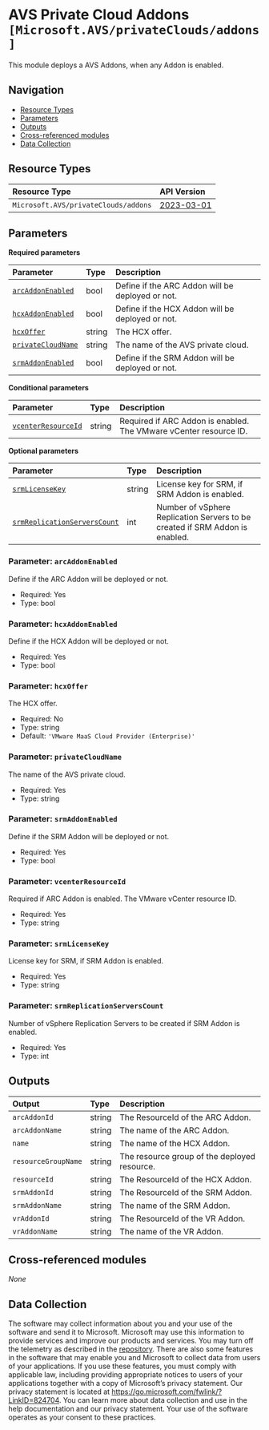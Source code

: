 # AVS Private Cloud Addons `[Microsoft.AVS/privateClouds/addons]`

This module deploys a AVS Addons, when any Addon is enabled.

## Navigation

- [Resource Types](#Resource-Types)
- [Parameters](#Parameters)
- [Outputs](#Outputs)
- [Cross-referenced modules](#Cross-referenced-modules)
- [Data Collection](#Data-Collection)

## Resource Types

| Resource Type | API Version |
| :-- | :-- |
| `Microsoft.AVS/privateClouds/addons` | [2023-03-01](https://learn.microsoft.com/en-us/azure/templates/Microsoft.AVS/privateClouds/addons) |

## Parameters

**Required parameters**

| Parameter | Type | Description |
| :-- | :-- | :-- |
| [`arcAddonEnabled`](#parameter-arcaddonenabled) | bool | Define if the ARC Addon will be deployed or not. |
| [`hcxAddonEnabled`](#parameter-hcxaddonenabled) | bool | Define if the HCX Addon will be deployed or not. |
| [`hcxOffer`](#parameter-hcxoffer) | string | The HCX offer. |
| [`privateCloudName`](#parameter-privatecloudname) | string | The name of the AVS private cloud. |
| [`srmAddonEnabled`](#parameter-srmaddonenabled) | bool | Define if the SRM Addon will be deployed or not. |

**Conditional parameters**

| Parameter | Type | Description |
| :-- | :-- | :-- |
| [`vcenterResourceId`](#parameter-vcenterresourceid) | string | Required if ARC Addon is enabled. The VMware vCenter resource ID. |

**Optional parameters**

| Parameter | Type | Description |
| :-- | :-- | :-- |
| [`srmLicenseKey`](#parameter-srmlicensekey) | string | License key for SRM, if SRM Addon is enabled. |
| [`srmReplicationServersCount`](#parameter-srmreplicationserverscount) | int | Number of vSphere Replication Servers to be created if SRM Addon is enabled. |

### Parameter: `arcAddonEnabled`

Define if the ARC Addon will be deployed or not.

- Required: Yes
- Type: bool

### Parameter: `hcxAddonEnabled`

Define if the HCX Addon will be deployed or not.

- Required: Yes
- Type: bool

### Parameter: `hcxOffer`

The HCX offer.

- Required: No
- Type: string
- Default: `'VMware MaaS Cloud Provider (Enterprise)'`

### Parameter: `privateCloudName`

The name of the AVS private cloud.

- Required: Yes
- Type: string

### Parameter: `srmAddonEnabled`

Define if the SRM Addon will be deployed or not.

- Required: Yes
- Type: bool

### Parameter: `vcenterResourceId`

Required if ARC Addon is enabled. The VMware vCenter resource ID.

- Required: Yes
- Type: string

### Parameter: `srmLicenseKey`

License key for SRM, if SRM Addon is enabled.

- Required: Yes
- Type: string

### Parameter: `srmReplicationServersCount`

Number of vSphere Replication Servers to be created if SRM Addon is enabled.

- Required: Yes
- Type: int


## Outputs

| Output | Type | Description |
| :-- | :-- | :-- |
| `arcAddonId` | string | The ResourceId of the ARC Addon. |
| `arcAddonName` | string | The name of the ARC Addon. |
| `name` | string | The name of the HCX Addon. |
| `resourceGroupName` | string | The resource group of the deployed resource. |
| `resourceId` | string | The ResourceId of the HCX Addon. |
| `srmAddonId` | string | The ResourceId of the SRM Addon. |
| `srmAddonName` | string | The name of the SRM Addon. |
| `vrAddonId` | string | The ResourceId of the VR Addon. |
| `vrAddonName` | string | The name of the VR Addon. |

## Cross-referenced modules

_None_

## Data Collection

The software may collect information about you and your use of the software and send it to Microsoft. Microsoft may use this information to provide services and improve our products and services. You may turn off the telemetry as described in the [repository](https://aka.ms/avm/telemetry). There are also some features in the software that may enable you and Microsoft to collect data from users of your applications. If you use these features, you must comply with applicable law, including providing appropriate notices to users of your applications together with a copy of Microsoft’s privacy statement. Our privacy statement is located at <https://go.microsoft.com/fwlink/?LinkID=824704>. You can learn more about data collection and use in the help documentation and our privacy statement. Your use of the software operates as your consent to these practices.
